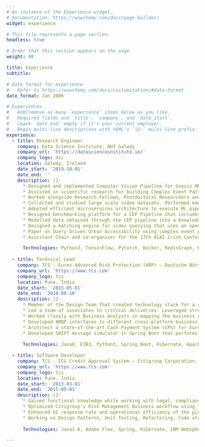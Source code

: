 ```yaml
---
# An instance of the Experience widget.
# Documentation: https://wowchemy.com/docs/page-builder/
widget: experience

# This file represents a page section.
headless: true

# Order that this section appears on the page.
weight: 40

title: Experience
subtitle:

# Date format for experience
#   Refer to https://wowchemy.com/docs/customization/#date-format
date_format: Jan 2006

# Experiences.
#   Add/remove as many `experience` items below as you like.
#   Required fields are `title`, `company`, and `date_start`.
#   Leave `date_end` empty if it's your current employer.
#   Begin multi-line descriptions with YAML's `|2-` multi-line prefix.
experience:
  - title: Research Engineer
    company: Data Science Institute, NUI Galway
    company_url: 'https://datascienceinstitute.ie/'
    company_logo: dsi
    location: Galway, Ireland
    date_start: '2019-10-01'
    date_end: ''
    description: |2-
      * Designed and implemented Computer Vision Pipeline for Gnosis MEP engine in Python, Redis Streams, Docker.
      * Assisted in scientific research for building Complex Event Patterns (CEP) in Data Streams. Worked on individual problem sets.
      * Worked alongside Research Fellows, Postdoctoral Researchers and PhD students on design challenges and refining CEP work problems.
      * Collected and studied large scale video datasets. Performed manipulating, processing, and extracting value from these datasets. Ran Image Processing models to analyse the accuracy and prepared ground data - TensorFlow/Keras.
      * Adopted efficient microservices architecture to execute ML pipeline on the streaming multi-modal data.
      * Designed benchmarking platform for a CEP Pipeline that includes Object Detection, Object Tracking and Annotation via Jaegar/Python.
      * Modelled data obtained through the CEP pipeline into a Knowledge Graph through spatiotemporal relationships. 
      * Designed a matching engine for video querying that uses an openCypher query to explore Knowledge Graphs.
      * Paper on Query Driven Urban Accessibility using complex event processing accepted in ACM Multimedia 2021.
      * Assistant Chair and co-organiser for the 27th AIAI Irish Conference on Artificial Intelligence and Cognitive Science, Galway, Ireland, December 5-6, 2019. 

      Technologies: Python3, TensorFlow, Pytorch, Docker, RedisGraph, RedisStreams, DNN models.
                
  - title: Technical Lead
    company: TCS - Eurex Advanced Risk Protection (ARP) – Deutsche Börse Group, Frankfrut.
    company_url: 'https://www.tcs.com'
    company_logo: tcs
    location: Pune, India
    date_start: '2015-05-01'
    date_end: '2018-08-10'
    description: |2-
      * Member of the Design Team that created technology stack for a risk interface application that monitors risk exposure in real-time for Eurex Exchange T7.
      * Led a team of associates to critical deliveries. Leveraged strong expertise in solving and identifying bugs while working with production support.
      * Worked closely with Business Analysts in mapping the business requirement with the Physical Data Model.
      * Developed AMQP interfaces to different cross-platform business entities and facilitated data exchange using Google Protocol Buffer (GPB).
      * Architect a state-of-the-art Cash Payment System (CPS) for Eurex Trading Platform T7. It offers a high degree of flexibility in terms of processing trades, payment locations, message formats and cross-currencies transactions. Created chained transaction handling using Spring Transaction Management.
      * Developed SWIFT message simulator in Spring Boot that performs load testing on thousands of concurrent payment instructions.
    
      Technologies: Java8, EJB3, Python3, Spring Boot, Hibernate, Apache Qpid, Jboss7, PostgreSQL, Git, Maven, Protocol Buffers.

  - title: Software Developer
    company: TCS - ICG Credit Approval System – Citigroup Corporation, NJ USA.
    company_url: 'https://www.tcs.com'
    company_logo: tcs
    location: Pune, India
    date_start: '2013-03-01'
    date_end: '2015-05-01'
    description: |2-
      * Gained functional knowledge while working with legal, compliance and lending team on credit approval workflows and lending practices.
      * Optimized Citigroup’s Risk Management Business workflow using TIBCO iProcess and Spring Scheduler.
      * Enhanced UI response rate and operational efficiency of the platform by eliminating legacy codebase.
      * Working on Design Patterns, Unit Testing, Refactoring, Code structuring.
    
      Technologies: Java1.6, Adobe Flex, Spring, Hibernate, IBM Websphere, Oracle 10g, Git, Maven, HP Load Runner.

---
```

